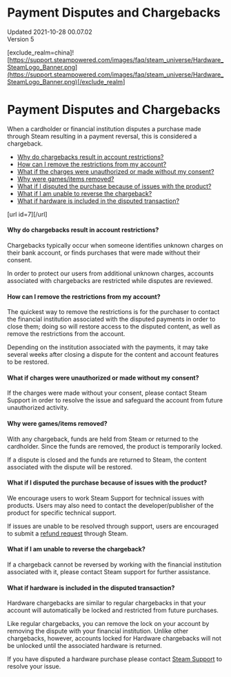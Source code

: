 # Payment Disputes and Chargebacks
Updated 2021-10-28 00.07.02  
Version 5  

[exclude_realm=china]![https://support.steampowered.com/images/faq/steam_universe/Hardware_SteamLogo_Banner.png](https://support.steampowered.com/images/faq/steam_universe/Hardware_SteamLogo_Banner.png)[/exclude_realm]  
  
# Payment Disputes and Chargebacks
When a cardholder or financial institution disputes a purchase made through Steam resulting in a payment reversal, this is considered a chargeback.  
  

* [Why do chargebacks result in account restrictions?](#7)
* [How can I remove the restrictions from my account?](#5)
* [What if the charges were unauthorized or made without my consent?](#6)
* [Why were games/items removed?](#2)
* [What if I disputed the purchase because of issues with the product?](#4)
* [What if I am unable to reverse the chargeback?](#8)
* [What if hardware is included in the disputed transaction?](#9)

 [url id=7][/url]  
  
#### Why do chargebacks result in account restrictions?
Chargebacks typically occur when someone identifies unknown charges on their bank account, or finds purchases that were made without their consent.  
  
In order to protect our users from additional unknown charges, accounts associated with chargebacks are restricted while disputes are reviewed.  
  
[](id=5)  
  
#### How can I remove the restrictions from my account?
The quickest way to remove the restrictions is for the purchaser to contact the financial institution associated with the disputed payments in order to close them; doing so will restore access to the disputed content, as well as remove the restrictions from the account.  
  
Depending on the institution associated with the payments, it may take several weeks after closing a dispute for the content and account features to be restored.  
  
[](id=6)  
  
#### What if charges were unauthorized or made without my consent?
If the charges were made without your consent, please contact Steam Support in order to resolve the issue and safeguard the account from future unauthorized activity.  
  
[](id=2)  
  
#### Why were games/items removed?
With any chargeback, funds are held from Steam or returned to the cardholder. Since the funds are removed, the product is temporarily locked.  
  
If a dispute is closed and the funds are returned to Steam, the content associated with the dispute will be restored.  
  
[](id=4)  
  
#### What if I disputed the purchase because of issues with the product?
We encourage users to work Steam Support for technical issues with products. Users may also need to contact the developer/publisher of the product for specific technical support.  
  
If issues are unable to be resolved through support, users are encouraged to submit a [refund request](https://support.steampowered.com/kb/6695-QIKM-7966) through Steam.  
  
[](id=8)  
  
#### What if I am unable to reverse the chargeback?
If a chargeback cannot be reversed by working with the financial institution associated with it, please contact Steam support for further assistance.  
  
[](id=9)  
  
#### What if hardware is included in the disputed transaction?
Hardware chargebacks are similar to regular chargebacks in that your account will automatically be locked and restricted from future purchases.  
  
Like regular chargebacks, you can remove the lock on your account by removing the dispute with your financial institution. Unlike other chargebacks, however, accounts locked for Hardware chargebacks will not be unlocked until the associated hardware is returned.  
  
If you have disputed a hardware purchase please contact [Steam Support](https://help.steampowered.com/en/) to resolve your issue.